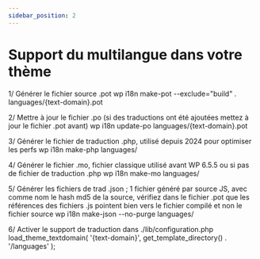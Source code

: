 ```yaml
---
sidebar_position: 2
---
```


# Support du multilangue dans votre thème

1/ Générer le fichier source .pot
wp i18n make-pot --exclude=\"build\" . languages/{text-domain}.pot

2/ Mettre à jour le fichier .po (si des traductions ont été ajoutées mettez à jour le fichier .pot avant)
wp i18n update-po languages/{text-domain}.pot

3/ Générer le fichier de traduction .php, utilisé depuis 2024 pour optimiser les perfs
wp i18n make-php languages/

4/ Générer le fichier .mo, fichier classique utilisé avant WP 6.5.5 ou si pas de fichier de traduction .php
wp i18n make-mo languages/

5/ Générer les fichiers de trad .json ; 1 fichier généré par source JS, avec comme nom le hash md5 de la source, vérifiez dans le fichier .pot que les références des fichiers .js pointent bien vers le fichier compilé et non le fichier source
wp i18n make-json --no-purge languages/

6/ Activer le support de traduction dans ./lib/configuration.php
load_theme_textdomain( '{text-domain}', get_template_directory() . '/languages' );
